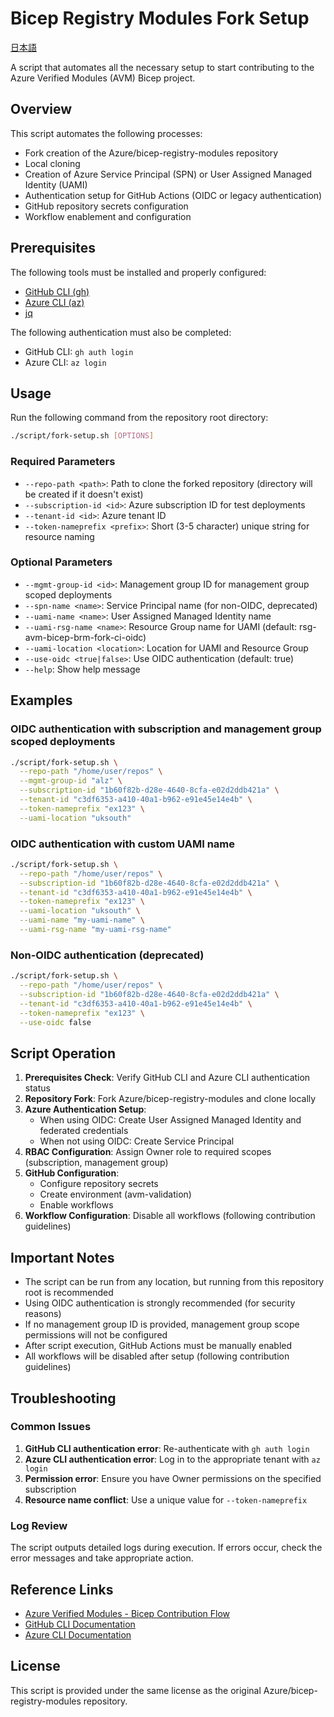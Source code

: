 # Bicep Registry Modules Fork Setup

[日本語](./README_ja.md)

A script that automates all the necessary setup to start contributing to the Azure Verified Modules (AVM) Bicep project.

## Overview

This script automates the following processes:

- Fork creation of the Azure/bicep-registry-modules repository
- Local cloning
- Creation of Azure Service Principal (SPN) or User Assigned Managed Identity (UAMI)
- Authentication setup for GitHub Actions (OIDC or legacy authentication)
- GitHub repository secrets configuration
- Workflow enablement and configuration

## Prerequisites

The following tools must be installed and properly configured:

- [GitHub CLI (gh)](https://github.com/cli/cli#installation)
- [Azure CLI (az)](https://docs.microsoft.com/en-us/cli/azure/install-azure-cli)
- [jq](https://stedolan.github.io/jq/download/)

The following authentication must also be completed:

- GitHub CLI: `gh auth login`
- Azure CLI: `az login`

## Usage

Run the following command from the repository root directory:

```bash
./script/fork-setup.sh [OPTIONS]
```

### Required Parameters

- `--repo-path <path>`: Path to clone the forked repository (directory will be created if it doesn't exist)
- `--subscription-id <id>`: Azure subscription ID for test deployments
- `--tenant-id <id>`: Azure tenant ID
- `--token-nameprefix <prefix>`: Short (3-5 character) unique string for resource naming

### Optional Parameters

- `--mgmt-group-id <id>`: Management group ID for management group scoped deployments
- `--spn-name <name>`: Service Principal name (for non-OIDC, deprecated)
- `--uami-name <name>`: User Assigned Managed Identity name
- `--uami-rsg-name <name>`: Resource Group name for UAMI (default: rsg-avm-bicep-brm-fork-ci-oidc)
- `--uami-location <location>`: Location for UAMI and Resource Group
- `--use-oidc <true|false>`: Use OIDC authentication (default: true)
- `--help`: Show help message

## Examples

### OIDC authentication with subscription and management group scoped deployments

```bash
./script/fork-setup.sh \
  --repo-path "/home/user/repos" \
  --mgmt-group-id "alz" \
  --subscription-id "1b60f82b-d28e-4640-8cfa-e02d2ddb421a" \
  --tenant-id "c3df6353-a410-40a1-b962-e91e45e14e4b" \
  --token-nameprefix "ex123" \
  --uami-location "uksouth"
```

### OIDC authentication with custom UAMI name

```bash
./script/fork-setup.sh \
  --repo-path "/home/user/repos" \
  --subscription-id "1b60f82b-d28e-4640-8cfa-e02d2ddb421a" \
  --tenant-id "c3df6353-a410-40a1-b962-e91e45e14e4b" \
  --token-nameprefix "ex123" \
  --uami-location "uksouth" \
  --uami-name "my-uami-name" \
  --uami-rsg-name "my-uami-rsg-name"
```

### Non-OIDC authentication (deprecated)

```bash
./script/fork-setup.sh \
  --repo-path "/home/user/repos" \
  --subscription-id "1b60f82b-d28e-4640-8cfa-e02d2ddb421a" \
  --tenant-id "c3df6353-a410-40a1-b962-e91e45e14e4b" \
  --token-nameprefix "ex123" \
  --use-oidc false
```

## Script Operation

1. **Prerequisites Check**: Verify GitHub CLI and Azure CLI authentication status
2. **Repository Fork**: Fork Azure/bicep-registry-modules and clone locally
3. **Azure Authentication Setup**:
   - When using OIDC: Create User Assigned Managed Identity and federated credentials
   - When not using OIDC: Create Service Principal
4. **RBAC Configuration**: Assign Owner role to required scopes (subscription, management group)
5. **GitHub Configuration**:
   - Configure repository secrets
   - Create environment (avm-validation)
   - Enable workflows
6. **Workflow Configuration**: Disable all workflows (following contribution guidelines)

## Important Notes

- The script can be run from any location, but running from this repository root is recommended
- Using OIDC authentication is strongly recommended (for security reasons)
- If no management group ID is provided, management group scope permissions will not be configured
- After script execution, GitHub Actions must be manually enabled
- All workflows will be disabled after setup (following contribution guidelines)

## Troubleshooting

### Common Issues

1. **GitHub CLI authentication error**: Re-authenticate with `gh auth login`
2. **Azure CLI authentication error**: Log in to the appropriate tenant with `az login`
3. **Permission error**: Ensure you have Owner permissions on the specified subscription
4. **Resource name conflict**: Use a unique value for `--token-nameprefix`

### Log Review

The script outputs detailed logs during execution. If errors occur, check the error messages and take appropriate action.

## Reference Links

- [Azure Verified Modules - Bicep Contribution Flow](https://azure.github.io/Azure-Verified-Modules/contributing/bicep/bicep-contribution-flow/)
- [GitHub CLI Documentation](https://cli.github.com/manual/)
- [Azure CLI Documentation](https://docs.microsoft.com/en-us/cli/azure/)

## License

This script is provided under the same license as the original Azure/bicep-registry-modules repository.
